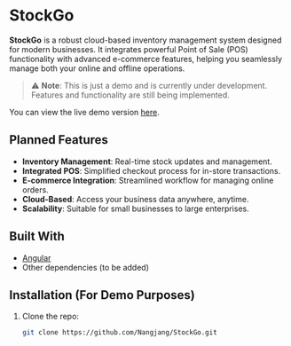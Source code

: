 # StockGo

**StockGo** is a robust cloud-based inventory management system designed for modern businesses. It integrates powerful Point of Sale (POS) functionality with advanced e-commerce features, helping you seamlessly manage both your online and offline operations.

> ⚠️ **Note**: This is just a demo and is currently under development. Features and functionality are still being implemented.

You can view the live demo version [here](https://Nangjang.github.io/StockGo/).

## Planned Features

- **Inventory Management**: Real-time stock updates and management.
- **Integrated POS**: Simplified checkout process for in-store transactions.
- **E-commerce Integration**: Streamlined workflow for managing online orders.
- **Cloud-Based**: Access your business data anywhere, anytime.
- **Scalability**: Suitable for small businesses to large enterprises.

## Built With

- [Angular](https://angular.io/)
- Other dependencies (to be added)

## Installation (For Demo Purposes)

1. Clone the repo:
   ```bash
   git clone https://github.com/Nangjang/StockGo.git
